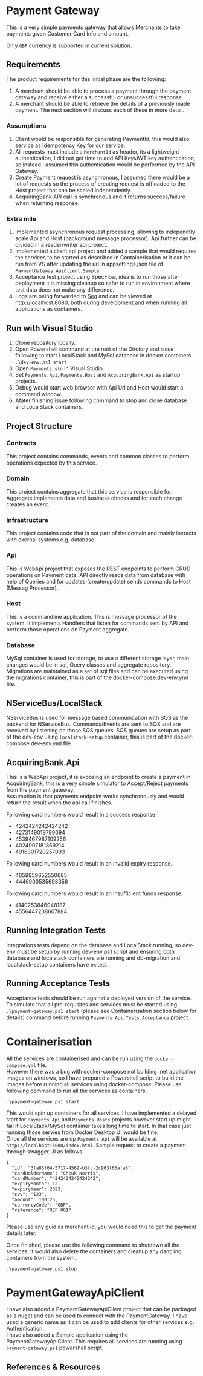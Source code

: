 # Payment Gateway
This is a very simple payments gateway that allows Merchants to take payments given Customer Card Info and amount.

Only `GBP` currency is supported in current solution.

## Requirements
The product requirements for this initial phase are the following:
1. A merchant should be able to process a payment through the payment gateway and receive either
a successful or unsuccessful response.
2. A merchant should be able to retrieve the details of a previously made payment. The next section
will discuss each of these in more detail.

### Assumptions
1. Client would be responsible for generating PaymentId, this would also service as Idempotency Key for our service.
2. All requests must include a `MerchantId` as header, its a lightweight authentication, I did not get time to add API Key/JWT key authentication, so instead I assumed this authentication would be performed by the API Gateway.
3. Create Payment request is asynchronous, I assumed there would be a lot of requests so the process of creating request is offloaded to the Host project that can be scaled independently.
4. AcquiringBank API call is synchronous and it returns success/failure when returning response.


### Extra mile
1. Implemented asynchronous request processing, allowing to independtly scale Api and Host (background message processor). Api further can be divided in a reader/writer api project.
2. Implemented a client api project and added a sample that would requires the services to be started as described in Containerisation or it can be run from VS after updating the url in appsettings.json file of `PaymentGateway.ApiClient.Sample`
3. Acceptance test project using SpecFlow, idea is to run those after deployment it is missing cleanup so safer to run in environment where test data does not make any difference.
4. Logs are being forwarded to [Seq](https://datalust.co/seq) and can be viewed at http://localhost:8080, both during development and when running all applications as containers.

## Run with Visual Studio
1. Clone repository locally.
2. Open Powershell command at the root of the Dirctory and issue following to start LocalStack and MySql database in docker containers.  
`.\dev-env.ps1 start`
3. Open `Payments.sln` in Visual Studio.
4. Set `Payments.Api`, `Payments.Host` and `AcquiringBank.Api` as startup projects.
5. Debug would start web browser with Api Url and Host would start a command window.
6. Afater finishing issue following command to stop and close database and LocalStack containers.

## Project Structure
### Contracts
This project contains commands, events and common classes to perform operations expected by this service.

### Domain
This project contains aggregate that this service is responsible for. Aggregate implements data and business checks and for each change creates an event.

### Infrastructure
This project contains code that is not part of the domain and mainly ineracts with exernal systems e.g. database.

### Api
This is WebApi project that exposes the REST endpoints to perform CRUD operations on Payment data. API directly reads data from database with help of Queries and for updates (create/update) sends commands to Host (Messag Processor).  

### Host
This is a commandline application. This is message processor of the system. It implements Handlers that listen for commands sent by API and perform those operations on Payment aggregate.

### Database
MySql container is used for storage, to use a different storage layer, main changes would be in sql, Query classes and aggregate repository. Migrations are maintained as a set of sql files and can be executed using the migrations container, this is part of the docker-compose.dev-env.yml file.

## NServiceBus/LocalStack
NServiceBus is used for message based communication with SQS as the backend for NServiceBus. Commands/Events are sent to SQS and are received by listening on those SQS queues. SQS queues are setup as part of the dev-env using `localstack-setup` container, this is part of the docker-compose.dev-env.yml file.

## AcquiringBank.Api
This is a WebApi project, it is exposing an endpoint to create a payment in AcquiringBank, this is a very simple simulator to Accept/Reject payments from the payment gateway.  
Assumption is that payments endpoint works synchronously and would return the result when the api call finishes.

Following card numbers would result in a success response.
- 4242424242424242
- 4273149019799094
- 4539467987109256
- 4024007181869214
- 4916301720257093

Following card numbers would result in an invalid expiry response.
- 4659959652550685
- 4446900535698356

Following card numbers would result in an insufficient funds response.
- 4140253846048187
- 4556447238607884

## Running Integration Tests
Integrations tests depend on the database and LocalStack running, so dev-env must be setup by running dev-env.ps1 script and ensuring both database and localstack containers are running and db-migration and localstack-setup containers have exited.  

## Running Acceptance Tests
Acceptance tests should be run against a deployed version of the service. To simulate that all pre-requsites and services must be started using `.\payment-gateway.ps1 start` (please see Containerisation section below for details) command before running `Payments.Api.Tests.Acceptance` project.  

# Containerisation
All the services are containerised and can be run using the `docker-compose.yml` file.  
However there was a bug with docker-compose not building .net application images on windows, so I have prepared a Powershell script to build the images before running all services using docker-compose. Please use following command to run all the services as containers.
```
.\payment-gateway.ps1 start
```
This would spin up containers for all services. I have implemented a delayed start for `Payments.Api` and `Payments.Hosts` projects however start up might fail if LocalStack/MySql container takes long time to start. In that case just running those servies from Docker Desktop UI would be fine.  
Once all the services are up `Payments Api` will be available at `http://localhost:5000/index.html`. Sample request to create a payment through swagger UI as follows  
```
{
  "id": "3fa85f64-5717-4562-b3fc-2c963f66afa6",
  "cardHolderName": "Chcuk Norris",
  "cardNumber": "4242424242424242",
  "expiryMonth": 12,
  "expiryYear": 2023,
  "cvv": "123",
  "amount": 100.25,
  "currencyCode": "GBP",
  "reference": "REF 001"
}
```
Please use any guid as merchant id, you would need this to get the payment details later.

Once finished, please use the following command to shutdown all the services, it would also delete the containers and cleanup any dangling containers from the system.
```
.\payment-gateway.ps1 stop
```

# PaymentGatewayApiClient
I have also added a PaymentGatewayApiClient project that can be packaged as a nuget and can be used to connect with the PaymentGateway. I have used a generic name as it can be used to add clients for other services e.g. Authentication.  
I have also added a Sample application using the PaymentGatewayApiClient. This requires all services are running using `payment-gateway.ps1` powershell script.

## References & Resources

